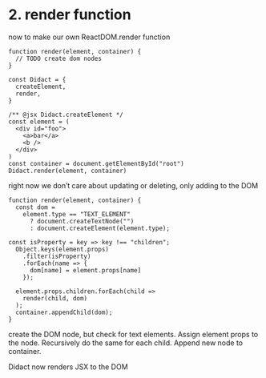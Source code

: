 # 2. render function

now to make our own ReactDOM.render function

```
function render(element, container) {
  // TODO create dom nodes
}
​
const Didact = {
  createElement,
  render,
}
​
/** @jsx Didact.createElement */
const element = (
  <div id="foo">
    <a>bar</a>
    <b />
  </div>
)
const container = document.getElementById("root")
Didact.render(element, container)
```

right now we don’t care about updating or deleting, only adding to the DOM

```
function render(element, container) {
  const dom =
    element.type == "TEXT_ELEMENT"
      ? document.createTextNode("")
      : document.createElement(element.type);

const isProperty = key => key !== "children";
  Object.keys(element.props)
    .filter(isProperty)
    .forEach(name => {
      dom[name] = element.props[name]
    });

  element.props.children.forEach(child =>
    render(child, dom)
  );
  container.appendChild(dom);
}
```

create the DOM node, but check for text elements.
Assign element props to the node.
Recursively do the same for each child.
Append new node to container.

Didact now renders JSX to the DOM